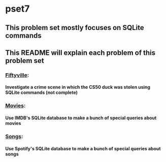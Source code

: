 # pset7

## This problem set mostly focuses on SQLite commands

## This README will explain each problem of this problem set

### [Fiftyville](./fiftyville/):
#### Investigate a crime scene in which the CS50 duck was stolen using SQLite commands (not complete)

### [Movies](./movies/):
#### Use IMDB's SQLite database to make a bunch of special queries about movies

### [Songs](./songs/):
#### Use Spotify's SQLite database to make a bunch of special queries about songs
